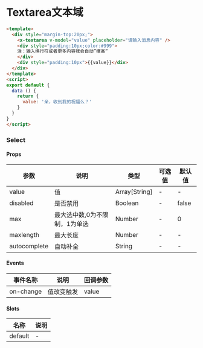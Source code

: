 # Textarea文本域

``` html
<template>
  <div style="margin-top:20px;">
    <x-textarea v-model="value" placeholder="请输入消息内容" />
    <div style="padding:10px;color:#999">
    注：输入换行符或者更多内容我会自动”撑高“
    </div>
    <div style="padding:10px">{{value}}</div>
  </div>
</template>
<script>
export default {
  data () {
    return {
      value: '亲，收到我的祝福么？'
    }
  }
}
</script>
```
### Select

#### Props
| 参数      | 说明    | 类型      | 可选值       | 默认值   |
|---------- |-------- |---------- |------------- |--------- |
| value     | 值   | Array[String]  |   -       |    -    |
| disabled     | 是否禁用   | Boolean  |   -       |    false    |
| max     | 最大选中数,0为不限制，1为单选   | Number  |   -       |    0    |
| maxlength     | 最大长度   | Number  |   -       |    -    |
| autocomplete     | 自动补全   | String  |   -       |    -    |

#### Events
| 事件名称 | 说明 | 回调参数 |
|---------|--------|---------|
| on-change | 值改变触发 | value |


#### Slots
| 名称 | 说明 | 
|---------|--------|
| default | - |